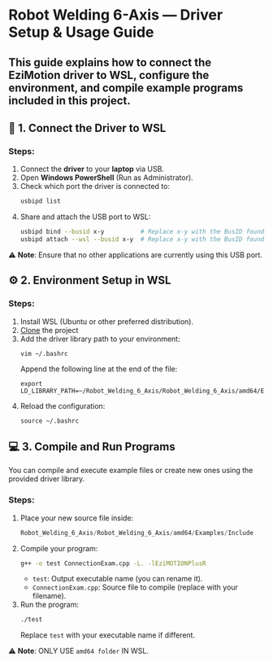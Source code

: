 # Robot Welding 6-Axis — Driver Setup & Usage Guide

This guide explains how to connect the EziMotion driver to WSL, configure the environment, and compile example programs included in this project. 
---

## 🧩 1. Connect the Driver to WSL

### Steps:
1. Connect the **driver** to your **laptop** via USB.  
2. Open **Windows PowerShell** (Run as Administrator).  
3. Check which port the driver is connected to:
   ```bash
   usbipd list
   ```
4. Share and attach the USB port to WSL:
   ```bash
   usbipd bind --busid x-y          # Replace x-y with the BusID found in step 3
   usbipd attach --wsl --busid x-y  # Replace x-y with the BusID found in step 3
   ```
⚠️ **Note**: Ensure that no other applications are currently using this USB port.

## ⚙️ 2. Environment Setup in WSL
### Steps:
1. Install WSL (Ubuntu or other preferred distribution).
2. [Clone](https://github.com/TranNguyenThanhDuy/Robot_Welding_6Axes) the project
3. Add the driver library path to your environment:
   ```
   vim ~/.bashrc
   ```
   Append the following line at the end of the file:
   ```
   export LD_LIBRARY_PATH=~/Robot_Welding_6_Axis/Robot_Welding_6_Axis/amd64/Examples/Include/
   ```
4. Reload the configuration:
   ```
   source ~/.bashrc
   ```

## 💻 3. Compile and Run Programs
You can compile and execute example files or create new ones using the provided driver library.
### Steps:
1. Place your new source file inside:
   ```swift
   Robot_Welding_6_Axis/Robot_Welding_6_Axis/amd64/Examples/Include
   ```
2. Compile your program:
   ```bash
   g++ -o test ConnectionExam.cpp -L. -lEziMOTIONPlusR
   ```
   * `test`: Output executable name (you can rename it).
   * `ConnectionExam.cpp`: Source file to compile (replace with your filename).
3. Run the program:
   ```bash
   ./test
   ```
   Replace `test` with your executable name if different.

⚠️ **Note**: ONLY USE `amd64 folder` IN WSL.
